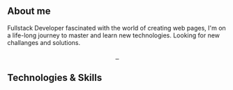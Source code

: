 <img
  src="https://res.cloudinary.com/dbejjbpof/image/upload/v1673273605/Copia_de_tOMAS_ABRAHAM_1536_320_px_oaaifh.png"
  alt=""
/>

## About me 
Fullstack Developer fascinated with the world of creating web pages,
I'm on a life-long journey to master and learn new technologies. Looking for new
challanges and solutions. 

<div align='center'>
<a href='https://tomas-abraham.com/'>
  <img
    src="https://img.shields.io/badge/-My Portfolio-7F52FF?logo=&logoColor=white&style=for-the-badge"
    alt=""
  />
 </a>

<a href='https://www.linkedin.com/in/tom%C3%A1s-abraham-869083216/?locale=en_US'>
  <img
    src="https://img.shields.io/badge/-My LinkedIn-0A66C2?logo=linkedin&logoColor=white&style=for-the-badge"
    alt=""
  />
 </a>

<a href="mailto: tomas.abraham@outlook.es">
  <img
    src="https://img.shields.io/badge/-Email Me-0078D4?logo=microsoftoutlook&logoColor=white&style=for-the-badge"
    alt=""
  />
 </a>
</div>
  
## Technologies & Skills
<p align='center'>
  <img
    src="https://img.shields.io/badge/-NextJs-000000?logo=next.js&logoColor=white&style=for-the-badge"
    alt=""
  />
  <img
    src="https://img.shields.io/badge/-ReactJs-61DAFB?logo=react&logoColor=black&style=for-the-badge"
    alt=""
  />
  <img
    src="https://img.shields.io/badge/-Typescript-007ACC?logo=typescript&logoColor=white&style=for-the-badge"
    alt=""
  />
  <img
    src="https://img.shields.io/badge/-Javascript-F7DF1E?logo=javascript&logoColor=black&style=for-the-badge"
    alt=""
  />
  <img
    src="https://img.shields.io/badge/-HTML5-E34F26?logo=html5&logoColor=white&style=for-the-badge"
    alt=""
  />
  <img
    src="https://img.shields.io/badge/-CSS3-1572B6?logo=css3&logoColor=white&style=for-the-badge"
    alt=""
  />
  <img
    src="https://img.shields.io/badge/-Tailwindcss-06B6D4?logo=tailwindcss&logoColor=white&style=for-the-badge"
    alt=""
  />
  <img
    src="https://img.shields.io/badge/-NodeJs-339933?logo=nodedotjs&logoColor=white&style=for-the-badge"
    alt=""
  />
  <img
    src="https://img.shields.io/badge/-ExpressJs-000000?logo=express&logoColor=white&style=for-the-badge"
    alt=""
  />
  <img
    src="https://img.shields.io/badge/-MongoDB-47A248?logo=mongodb&logoColor=white&style=for-the-badge"
    alt=""
  />
  <img
    src="https://img.shields.io/badge/-EJS-5CE500?logo=ejs&logoColor=white&style=for-the-badge"
    alt=""
  />
  <img
    src="https://img.shields.io/badge/-Postgresql-4169E1?logo=postgresql&logoColor=white&style=for-the-badge"
    alt=""
  />
  <img
    src="https://img.shields.io/badge/-Git-F05032?logo=git&logoColor=white&style=for-the-badge"
    alt=""
  />
</p>
